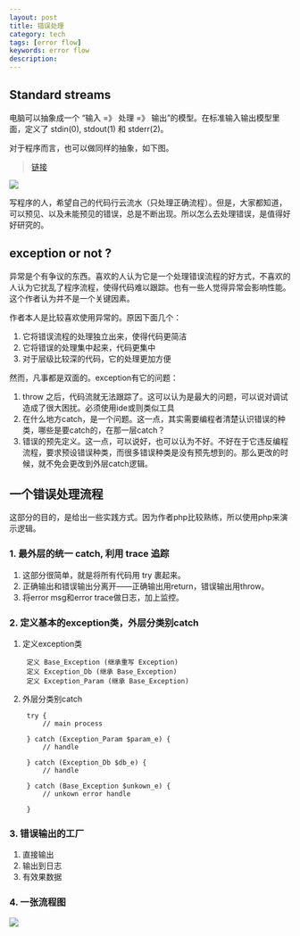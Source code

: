 ```yaml
---
layout: post                                   
title: 错误处理
category: tech                                
tags: [error flow]
keywords: error flow
description:  
--- 
```


## Standard streams

电脑可以抽象成一个 “输入 =》 处理 =》 输出”的模型。在标准输入输出模型里面，定义了 stdin(0), stdout(1) 和 stderr(2)。

对于程序而言，也可以做同样的抽象，如下图。

> [链接](https://en.wikipedia.org/wiki/Standard_streams)

![](http://going1000sblog-image.stor.sinaapp.com/error_flow.002.jpeg)

写程序的人，希望自己的代码行云流水（只处理正确流程）。但是，大家都知道，可以预见、以及未能预见的错误，总是不断出现。所以怎么去处理错误，是值得好好研究的。

## exception or not ?

异常是个有争议的东西。喜欢的人认为它是一个处理错误流程的好方式，不喜欢的人认为它扰乱了程序流程，使得代码难以跟踪。也有一些人觉得异常会影响性能。这个作者认为并不是一个关键因素。

作者本人是比较喜欢使用异常的。原因下面几个：

1. 它将错误流程的处理独立出来，使得代码更简洁
2. 它将错误的处理集中起来，代码更集中
3. 对于层级比较深的代码，它的处理更加方便

然而，凡事都是双面的。exception有它的问题：

1. throw 之后，代码流就无法跟踪了。这可以认为是最大的问题，可以说对调试造成了很大困扰。必须使用ide或则类似工具
2. 在什么地方catch，是一个问题。这一点，其实需要编程者清楚认识错误的种类，哪些是要catch的，在那一层catch？
3. 错误的预先定义。这一点，可以说好，也可以认为不好。不好在于它违反编程流程，要求预设错误种类，而很多错误种类是没有预先想到的。那么更改的时候，就不免会更改到外层catch逻辑。

## 一个错误处理流程

这部分的目的，是给出一些实践方式。因为作者php比较熟练，所以使用php来演示逻辑。

### 1. 最外层的统一 catch, 利用 trace 追踪

1. 这部分很简单，就是将所有代码用 try 裹起来。
2. 正确输出和错误输出分离开——正确输出用return，错误输出用throw。
3. 将error msg和error trace做日志，加上监控。

### 2. 定义基本的exception类，外层分类别catch

1. 定义exception类

		定义 Base_Exception (继承重写 Exception)
		定义 Exception_Db (继承 Base_Exception)
		定义 Exception_Param (继承 Base_Exception)

2. 外层分类别catch

		try {
			// main process
			
		} catch (Exception_Param $param_e) {
			// handle
			
		} catch (Exception_Db $db_e) {
			// handle
			
		} catch (Base_Exception $unkown_e) {
			// unkown error handle	
			
		}

### 3. 错误输出的工厂

1. 直接输出
2. 输出到日志
3. 有效果数据

### 4. 一张流程图

![](http://going1000sblog-image.stor.sinaapp.com/error_flow.003.jpeg)